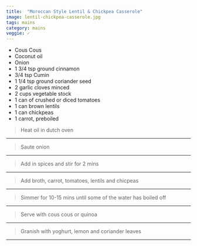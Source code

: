 ```yaml
---
title:  "Moroccan Style Lentil & Chickpea Casserole"
image: lentil-chickpea-casserole.jpg
tags: mains
category: mains
veggie: ✓
---
```


* Cous Cous
* Coconut oil
* Onion
* 1 3/4 tsp ground cinnamon
* 3/4 tsp Cumin
* 1 1/4 tsp ground coriander seed
* 2 garlic cloves minced
* 2 cups vegetable stock
* 1 can of crushed or diced tomatoes
* 1 can brown lentils
* 1 can chickpeas
* 1 carrot, preboiled


> Heat oil in dutch oven

---

> Saute onion

---

> Add in spices and stir for 2 mins

---

> Add broth, carrot, tomatoes, lentils and chicpeas

---

> Simmer for 10-15 mins until some of the water has boiled off

---

> Serve with cous cous or quinoa

---

> Granish with yoghurt, lemon and coriander leaves

---
